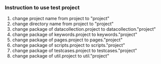 ### Instruction to use test project 
1. change project name from project to "project"
2. change directory name from project to "project"
3. change package of datacollection.project to datacollection."project"
4. change package of keywords.project to keywords."project"
5. change package of pages.project to pages."project"
6. change package of scripts.project to scripts."project"
7. change package of testcases.project to testcases."project"
8. change package of util.project to util."project"